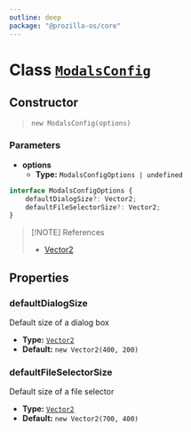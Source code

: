 ```yaml
---
outline: deep
package: "@prozilla-os/core"
---
```


# Class [`ModalsConfig`](https://github.com/prozilla-os/ProzillaOS/blob/main/packages/core/src/features/system/configs/modalsConfig.ts)

## Constructor

> `new ModalsConfig(options)`

### Parameters

- **options**
  - **Type:** `ModalsConfigOptions | undefined`

```ts
interface ModalsConfigOptions {
	defaultDialogSize?: Vector2;
	defaultFileSelectorSize?: Vector2;
}
```

> [!NOTE] References
>
> - [Vector2](/reference/core/classes/utils/vector2)

## Properties

### defaultDialogSize

Default size of a dialog box

- **Type:** [`Vector2`](/reference/core/classes/utils/vector2)
- **Default:** `new Vector2(400, 200)`

### defaultFileSelectorSize

Default size of a file selector

- **Type:** [`Vector2`](/reference/core/classes/utils/vector2)
- **Default:** `new Vector2(700, 400)`
